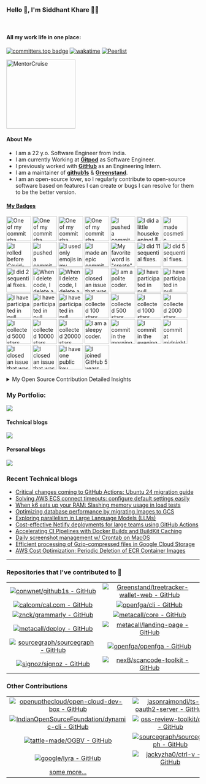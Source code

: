 ### Hello 👋, I'm Siddhant Khare 🙋‍♂️

<br>

#### All my work life in one place:

[![committers.top badge](https://user-badge.committers.top/india_private/Siddhant-K-code.svg)](https://user-badge.committers.top/india_private/Siddhant-K-code) [![wakatime](https://wakatime.com/badge/user/58573df6-0225-498a-8fdc-fefd0c13bb75.svg)](https://wakatime.com/@58573df6-0225-498a-8fdc-fefd0c13bb75) [![Peerlist](https://github-readme-badge.peerlist.io/api/siddhant?style=plastic)](https://peerlist.io/siddhant)

<a href="https://mentorcruise.com/mentor/siddhantkhare/">
<img src="https://cdn.mentorcruise.com/img/banner/navy-sm.svg" width="180" alt="MentorCruise">
</a>

#### About Me

- I am a 22 y.o. Software Engineer from India.
- I am currently Working at [**Gitpod**](https://www.gitpod.io/) as Software Engineer.
- I previously worked with [**GitHub**](https://github.com/) as an Engineering Intern.
- I am a maintainer of [**github1s**](https://github.com/conwnet/github1s) & [**Greenstand**](https://github.com/Greenstand).
- I am an open-source lover, so I regularly contribute to open-source software based on features I can create or bugs I can resolve for them to be the better version.

<!-- my-badges start -->
<h4><a href="https://github.com/my-badges/my-badges">My Badges</a></h4>

<a href="my-badges/a-commit.md"><img src="https://my-badges.github.io/my-badges/a-commit.png" alt="One of my commit sha starts with &quot;a&quot;." title="One of my commit sha starts with &quot;a&quot;." width="64"></a>
<a href="my-badges/ab-commit.md"><img src="https://my-badges.github.io/my-badges/ab-commit.png" alt="One of my commit sha starts with &quot;ab&quot;." title="One of my commit sha starts with &quot;ab&quot;." width="64"></a>
<a href="my-badges/abc-commit.md"><img src="https://my-badges.github.io/my-badges/abc-commit.png" alt="One of my commit sha starts with &quot;abc&quot;." title="One of my commit sha starts with &quot;abc&quot;." width="64"></a>
<a href="my-badges/abcd-commit.md"><img src="https://my-badges.github.io/my-badges/abcd-commit.png" alt="One of my commit sha starts with &quot;abcd&quot;." title="One of my commit sha starts with &quot;abcd&quot;." width="64"></a>
<a href="my-badges/cafe-commit.md"><img src="https://my-badges.github.io/my-badges/cafe-commit.png" alt="I pushed a commit with &quot;cafe&quot; 4 times." title="I pushed a commit with &quot;cafe&quot; 4 times." width="64"></a>
<a href="my-badges/chore-commit.md"><img src="https://my-badges.github.io/my-badges/chore-commit.png" alt="I did a little housekeeping! 🧹" title="I did a little housekeeping! 🧹" width="64"></a>
<a href="my-badges/cosmetic-commit.md"><img src="https://my-badges.github.io/my-badges/cosmetic-commit.png" alt="I made cosmetic commit." title="I made cosmetic commit." width="64"></a>
<a href="my-badges/covid-19.md"><img src="https://my-badges.github.io/my-badges/covid-19.png" alt="I rolled before Covid-19: Survivor of the Great TP Shortage" title="I rolled before Covid-19: Survivor of the Great TP Shortage" width="64"></a>
<a href="my-badges/dead-commit.md"><img src="https://my-badges.github.io/my-badges/dead-commit.png" alt="I pushed a commit with &quot;dead&quot; 2 times." title="I pushed a commit with &quot;dead&quot; 2 times." width="64"></a>
<a href="my-badges/emoji-only-commit.md"><img src="https://my-badges.github.io/my-badges/emoji-only-commit.png" alt="I used only emojis in my commit message." title="I used only emojis in my commit message." width="64"></a>
<a href="my-badges/epic-commit.md"><img src="https://my-badges.github.io/my-badges/epic-commit.png" alt="I made an epic commit with a message over 500 chars." title="I made an epic commit with a message over 500 chars." width="64"></a>
<a href="my-badges/favorite-word.md"><img src="https://my-badges.github.io/my-badges/favorite-word.png" alt="My favorite word is &quot;create&quot;." title="My favorite word is &quot;create&quot;." width="64"></a>
<a href="my-badges/fix-6+.md"><img src="https://my-badges.github.io/my-badges/fix-6+.png" alt="I did 11 sequential fixes." title="I did 11 sequential fixes." width="64"></a>
<a href="my-badges/fix-5.md"><img src="https://my-badges.github.io/my-badges/fix-5.png" alt="I did 5 sequential fixes." title="I did 5 sequential fixes." width="64"></a>
<a href="my-badges/fix-2.md"><img src="https://my-badges.github.io/my-badges/fix-2.png" alt="I did 2 sequential fixes." title="I did 2 sequential fixes." width="64"></a>
<a href="my-badges/mass-delete-commit.md"><img src="https://my-badges.github.io/my-badges/mass-delete-commit.png" alt="When I delete code, I delete a lot." title="When I delete code, I delete a lot." width="64"></a>
<a href="my-badges/mass-delete-commit-10k.md"><img src="https://my-badges.github.io/my-badges/mass-delete-commit-10k.png" alt="When I delete code, I delete a lot." title="When I delete code, I delete a lot." width="64"></a>
<a href="my-badges/old-issue-1.md"><img src="https://my-badges.github.io/my-badges/old-issue-1.png" alt="I closed an issue that was open for a year" title="I closed an issue that was open for a year" width="64"></a>
<a href="my-badges/polite-coder.md"><img src="https://my-badges.github.io/my-badges/polite-coder.png" alt="I am a polite coder." title="I am a polite coder." width="64"></a>
<a href="my-badges/pr-collaboration-5.md"><img src="https://my-badges.github.io/my-badges/pr-collaboration-5.png" alt="I have participated in pull requests with 5 or more people" title="I have participated in pull requests with 5 or more people" width="64"></a>
<a href="my-badges/pr-collaboration-10.md"><img src="https://my-badges.github.io/my-badges/pr-collaboration-10.png" alt="I have participated in pull requests with 10 or more people" title="I have participated in pull requests with 10 or more people" width="64"></a>
<a href="my-badges/pr-collaboration-15.md"><img src="https://my-badges.github.io/my-badges/pr-collaboration-15.png" alt="I have participated in pull requests with 15 or more people" title="I have participated in pull requests with 15 or more people" width="64"></a>
<a href="my-badges/pr-collaboration-20.md"><img src="https://my-badges.github.io/my-badges/pr-collaboration-20.png" alt="I have participated in pull requests with 20 or more people" title="I have participated in pull requests with 20 or more people" width="64"></a>
<a href="my-badges/pr-collaboration-25.md"><img src="https://my-badges.github.io/my-badges/pr-collaboration-25.png" alt="I have participated in pull requests with 25 or more people" title="I have participated in pull requests with 25 or more people" width="64"></a>
<a href="my-badges/stars-100.md"><img src="https://my-badges.github.io/my-badges/stars-100.png" alt="I collected 100 stars." title="I collected 100 stars." width="64"></a>
<a href="my-badges/stars-500.md"><img src="https://my-badges.github.io/my-badges/stars-500.png" alt="I collected 500 stars." title="I collected 500 stars." width="64"></a>
<a href="my-badges/stars-1000.md"><img src="https://my-badges.github.io/my-badges/stars-1000.png" alt="I collected 1000 stars." title="I collected 1000 stars." width="64"></a>
<a href="my-badges/stars-2000.md"><img src="https://my-badges.github.io/my-badges/stars-2000.png" alt="I collected 2000 stars." title="I collected 2000 stars." width="64"></a>
<a href="my-badges/stars-5000.md"><img src="https://my-badges.github.io/my-badges/stars-5000.png" alt="I collected 5000 stars." title="I collected 5000 stars." width="64"></a>
<a href="my-badges/stars-10000.md"><img src="https://my-badges.github.io/my-badges/stars-10000.png" alt="I collected 10000 stars." title="I collected 10000 stars." width="64"></a>
<a href="my-badges/stars-20000.md"><img src="https://my-badges.github.io/my-badges/stars-20000.png" alt="I collected 20000 stars." title="I collected 20000 stars." width="64"></a>
<a href="my-badges/sleepy-coder.md"><img src="https://my-badges.github.io/my-badges/sleepy-coder.png" alt="I am a sleepy coder." title="I am a sleepy coder." width="64"></a>
<a href="my-badges/morning-commits.md"><img src="https://my-badges.github.io/my-badges/morning-commits.png" alt="I commit in the morning." title="I commit in the morning." width="64"></a>
<a href="my-badges/evening-commits.md"><img src="https://my-badges.github.io/my-badges/evening-commits.png" alt="I commit in the evening." title="I commit in the evening." width="64"></a>
<a href="my-badges/midnight-commits.md"><img src="https://my-badges.github.io/my-badges/midnight-commits.png" alt="I commit at midnight." title="I commit at midnight." width="64"></a>
<a href="my-badges/old-issue-3.md"><img src="https://my-badges.github.io/my-badges/old-issue-3.png" alt="I closed an issue that was open for 3 years" title="I closed an issue that was open for 3 years" width="64"></a>
<a href="my-badges/old-issue-4.md"><img src="https://my-badges.github.io/my-badges/old-issue-4.png" alt="I closed an issue that was open for 4 years" title="I closed an issue that was open for 4 years" width="64"></a>
<a href="my-badges/public-keys-1.md"><img src="https://my-badges.github.io/my-badges/public-keys-1.png" alt="I have one public key" title="I have one public key" width="64"></a>
<a href="my-badges/github-anniversary-5.md"><img src="https://my-badges.github.io/my-badges/github-anniversary-5.png" alt="I joined GitHub 5 years ago." title="I joined GitHub 5 years ago." width="64"></a>
<!-- my-badges end -->

<details>
<summary>My Open Source Contribution Detailed Insights</summary>
<br>

![Metrics](https://metrics.lecoq.io/Siddhant-K-code?template=classic&languages=1&introduction=1&isocalendar=1&people=1&gists=1&followup=1&lines=1&notable=1&achievements=1&activity=1&isocalendar.duration=half-year&languages.limit=8&languages.sections=most-used&languages.colors=github&languages.threshold=0%25&languages.indepth=false&languages.recent.load=300&languages.recent.days=14&introduction.title=true&people.limit=24&people.size=28&people.types=followers%2C%20following&people.identicons=false&people.shuffle=false&followup.sections=repositories&activity.limit=5&activity.load=300&activity.days=14&activity.filter=all&activity.visibility=all&activity.timestamps=false&achievements.threshold=C&achievements.secrets=true&achievements.limit=0&notable.repositories=false&config.timezone=Asia%2FCalcutta)

</details>

### **My Portfolio**:

<a href="https://siddhant-k-code.github.io/"><img src="https://img.shields.io/badge/Portfolio-%23000000.svg?style=for-the-badge&logo=Firefox&style=flat&logoColor=#FF7139"/></a>

#### Technical blogs

<a href="https://dev.to/siddhantkcode"><img src="https://img.shields.io/badge/dev.to-0A0A0A?style=for-the-badge&logo=dev.to&logoColor=white"  /></a>

#### Personal blogs

<a href="https://medium.com/@siddhantkhare2694"><img src="https://img.shields.io/badge/Medium-12100E?style=for-the-badge&logo=medium&logoColor=white" /></a>

### Recent Technical blogs

<!--START_SECTION:feed-->
* [Critical changes coming to GitHub Actions: Ubuntu 24 migration guide](https://dev.to/siddhantkcode/critical-changes-coming-to-github-actions-ubuntu-24-migration-guide-oo8)
* [Solving AWS ECS connect timeouts: configure default settings easily](https://dev.to/siddhantkcode/solving-aws-ecs-connect-timeouts-configure-default-settings-easily-41n2)
* [When k6 eats up your RAM: Slashing memory usage in load tests](https://dev.to/siddhantkcode/when-k6-eats-up-your-ram-slashing-memory-usage-in-load-tests-5148)
* [Optimizing database performance by migrating Images to GCS](https://dev.to/siddhantkcode/optimizing-database-performance-by-migrating-images-to-gcs-25em)
* [Exploring parallelism in Large Language Models (LLMs)](https://dev.to/siddhantkcode/exploring-parallelism-in-large-language-models-llms-5991)
* [Cost-effective Netlify deployments for large teams using GitHub Actions](https://dev.to/siddhantkcode/cost-effective-netlify-deployments-for-large-teams-using-github-actions-2l1c)
* [Accelerating CI Pipelines with Docker Buildx and BuildKit Caching](https://dev.to/siddhantkcode/accelerating-ci-pipelines-with-docker-buildx-and-buildkit-caching-50g4)
* [Daily screenshot management w/ Crontab on MacOS](https://dev.to/siddhantkcode/daily-screenshot-management-w-crontab-on-macos-g4)
* [Efficient processing of Gzip-compressed files in Google Cloud Storage](https://dev.to/siddhantkcode/efficient-processing-of-gzip-compressed-files-in-google-cloud-storage-1pj)
* [AWS Cost Optimization: Periodic Deletion of ECR Container Images](https://dev.to/siddhantkcode/aws-cost-optimization-periodic-deletion-of-ecr-container-images-3636)
<!--END_SECTION:feed-->

---

### Repositories that I've contributed to 🌟
|||
|:---:|:---:|
|[![conwnet/github1s - GitHub](https://gh-card.dev/repos/conwnet/github1s.svg?fullname=)](https://github.com/conwnet/github1s)|[![Greenstand/treetracker-wallet-web - GitHub](https://gh-card.dev/repos/Greenstand/treetracker-wallet-web.svg?fullname=)](https://github.com/Greenstand/treetracker-wallet-web)|
|[![calcom/cal.com - GitHub](https://gh-card.dev/repos/calcom/cal.com.svg?fullname=)](https://github.com/calcom/cal.com)|[![openfga/cli - GitHub](https://gh-card.dev/repos/openfga/cli.svg?fullname=)](https://github.com/openfga/cli)
|[![znck/grammarly - GitHub](https://gh-card.dev/repos/znck/grammarly.svg?fullname=)](https://github.com/znck/grammarly)|[![metacall/core - GitHub](https://gh-card.dev/repos/metacall/core.svg?fullname=)](https://github.com/metacall/core)|
|[![metacall/deploy - GitHub](https://gh-card.dev/repos/metacall/deploy.svg?fullname=)](https://github.com/metacall/deploy)|[![metacall/landing-page - GitHub](https://gh-card.dev/repos/metacall/landing-page.svg?fullname=)](https://github.com/metacall/landing-page)|
[![sourcegraph/sourcegraph - GitHub](https://gh-card.dev/repos/sourcegraph/sourcegraph.svg?fullname=)](https://github.com/sourcegraph/sourcegraph)|[![openfga/openfga - GitHub](https://gh-card.dev/repos/openfga/openfga.svg?fullname=)](https://github.com/openfga/openfga)|
|[![signoz/signoz - GitHub](https://gh-card.dev/repos/signoz/signoz.svg?fullname=)](https://github.com/signoz/signoz)|[![nexB/scancode-toolkit - GitHub](https://gh-card.dev/repos/nexB/scancode-toolkit.svg?fullname=)](https://github.com/nexB/scancode-toolkit)|

### Other Contributions 

|||
|:---:|:---:|
|[![openupthecloud/open-cloud-dev-box - GitHub](https://gh-card.dev/repos/openupthecloud/open-cloud-dev-box.svg?fullname=)](https://github.com/openupthecloud/open-cloud-dev-box)|[![jasonraimondi/ts-oauth2-server - GitHub](https://gh-card.dev/repos/jasonraimondi/ts-oauth2-server.svg?fullname=)](https://github.com/jasonraimondi/ts-oauth2-server)|
|[![IndianOpenSourceFoundation/dynamic-cli - GitHub](https://gh-card.dev/repos/IndianOpenSourceFoundation/dynamic-cli.svg?fullname=)](https://github.com/IndianOpenSourceFoundation/dynamic-cli)|[![oss-review-toolkit/ort - GitHub](https://gh-card.dev/repos/oss-review-toolkit/ort.svg?fullname=)](https://github.com/oss-review-toolkit/ort)|
|[![tattle-made/OGBV - GitHub](https://gh-card.dev/repos/tattle-made/OGBV.svg?fullname=)](https://github.com/tattle-made/OGBV)|[![sourcegraph/sourcegraph - GitHub](https://gh-card.dev/repos/sourcegraph/sourcegraph.svg?fullname=)](https://github.com/sourcegraph/sourcegraph)|
|[![google/lyra - GitHub](https://gh-card.dev/repos/google/lyra.svg?fullname=)](https://github.com/google/lyra)|[![jackyzha0/ctrl-v - GitHub](https://gh-card.dev/repos/jackyzha0/ctrl-v.svg?fullname=)](https://github.com/jackyzha0/ctrl-v) 
| [some more...](https://github.com/search?q=author%3ASiddhant-K-code&type=pullrequests&s=created&o=desc)|
